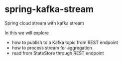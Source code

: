 # spring-kafka-stream
Spring cloud stream with kafka stream

In this we will explore 
  - how to publish to a Kafka topic from REST endpoint
  - how to process stream for aggregation
  - read from StateStore through REST endpoint
